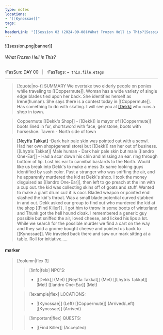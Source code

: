 ```yaml
---
type: notes
locations:
- "[[Kynossae]]"
tags:
- 
headerLink: "[[Session 03 (2024-09-08)#What Frozen Hell is This?|Session 03 (2024-09-08)]]"
---
```


![[session.png|banner]]
###### What Frozen Hell is This?
<span class="sub2">:FasSun: DAY 00 &nbsp; | &nbsp; :FasTags: `= this.file.etags`</span>
___

> [!quote|no-t] SUMMARY
>We overtake two elderly people on ponies while traveling to [[Coppermute]].  Woman has a wide variety of single edge blades tied upon her back.  She identifies herself as Irene(human).  She says there is a contest today in [[Coppermute]].  Has something to do with skating.  I will see you at [[Dekk]](dwarf) who runs a shop in town.

>Coppermute
>	[[Dekk's Shop]] - [[Dekk]] is mayor of [[Coppermute]]  boots lined in fur, shortsword with face, gemstone, boots with horseshoe.
>	Tavern - North side of town
>	

> [[Neyffa Takkat]](Human) -Dark hair pale skin was pointed out with a scowl.  Had her own shop(general store) but [[Dekk]] ran her out of business.  
> 				[[Lhytris Takkat]] Male human - Dark hair pale skin but male
> 				[[Iandro One-Ear]] - Had a scar down his chin and missing an ear.  ring through bottom of lip.  Lost his ear to cannibal bastards to the  North. 
> 					Would like us  break into Dekk's to make a mess
> 				3x same looking guys identified by sash color.
> Past a stranger who was sniffing the air, and he apparently murdered the kid at Dekk's shop. I took the money disguised as [[Iandro One-Ear]], then left to go preach at the inn with a cup out.  the kid was collecting skins off of goats and stuff.  Wanted to make a giant drum cuz it is cool.  Bladed weapon or pointed end slashed the kid's throat.  Was a small blade potential curved stabbed in and out.  Dekk asked our group to find out who murdered the kid at the shop [[Find Killer]] .  I got him to throw in some boots of winterland and Thunk got the hell hound cloak.  I remembered a generic guy possible but sniffed the air, loved cheese, and licked his lips a lot.  While we search for the possible murder we find a cart on the way and they said a gnome bought cheese and pointed us back to [[Kynossae]].  We traveled back there and saw our mark sitting at a table.  Roll for initiative.....

#### marker
> [!column|flex 3]
>> [!info|felx] NPC'S:
>> - [[Dekk]] (Met) [[Neyffa Takkat]] (Met) [[Lhytris Takkat]] (Met) [[Iandro One-Ear]] (Met)
>
>> [!example|flex] LOCATIONS:
>> - [[Kynossae]] (Left) [[Coppermute]] (Arrived/Left) [[Kynossae]] (Arrived)
>
>> [!important|flex] QUESTS:
>> - [[Find Killer]] (Accepted)
